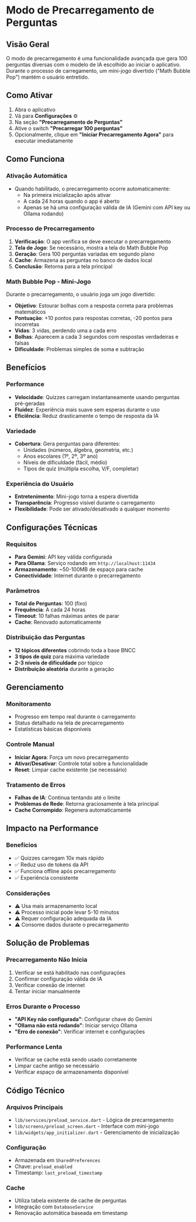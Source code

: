 # Modo de Precarregamento de Perguntas

## Visão Geral

O modo de precarregamento é uma funcionalidade avançada que gera 100 perguntas diversas com o modelo de IA escolhido ao iniciar o aplicativo. Durante o processo de carregamento, um mini-jogo divertido ("Math Bubble Pop") mantém o usuário entretido.

## Como Ativar

1. Abra o aplicativo
2. Vá para **Configurações** ⚙️
3. Na seção **"Precarregamento de Perguntas"**
4. Ative o switch **"Precarregar 100 perguntas"**
5. Opcionalmente, clique em **"Iniciar Precarregamento Agora"** para executar imediatamente

## Como Funciona

### Ativação Automática
- Quando habilitado, o precarregamento ocorre automaticamente:
  - Na primeira inicialização após ativar
  - A cada 24 horas quando o app é aberto
  - Apenas se há uma configuração válida de IA (Gemini com API key ou Ollama rodando)

### Processo de Precarregamento
1. **Verificação**: O app verifica se deve executar o precarregamento
2. **Tela de Jogo**: Se necessário, mostra a tela do Math Bubble Pop
3. **Geração**: Gera 100 perguntas variadas em segundo plano
4. **Cache**: Armazena as perguntas no banco de dados local
5. **Conclusão**: Retorna para a tela principal

### Math Bubble Pop - Mini-Jogo
Durante o precarregamento, o usuário joga um jogo divertido:

- **Objetivo**: Estourar bolhas com a resposta correta para problemas matemáticos
- **Pontuação**: +10 pontos para respostas corretas, -20 pontos para incorretas
- **Vidas**: 3 vidas, perdendo uma a cada erro
- **Bolhas**: Aparecem a cada 3 segundos com respostas verdadeiras e falsas
- **Dificuldade**: Problemas simples de soma e subtração

## Benefícios

### Performance
- **Velocidade**: Quizzes carregam instantaneamente usando perguntas pré-geradas
- **Fluidez**: Experiência mais suave sem esperas durante o uso
- **Eficiência**: Reduz drasticamente o tempo de resposta da IA

### Variedade
- **Cobertura**: Gera perguntas para diferentes:
  - Unidades (números, álgebra, geometria, etc.)
  - Anos escolares (1º, 2º, 3º ano)
  - Níveis de dificuldade (fácil, médio)
  - Tipos de quiz (múltipla escolha, V/F, completar)

### Experiência do Usuário
- **Entretenimento**: Mini-jogo torna a espera divertida
- **Transparência**: Progresso visível durante o carregamento
- **Flexibilidade**: Pode ser ativado/desativado a qualquer momento

## Configurações Técnicas

### Requisitos
- **Para Gemini**: API key válida configurada
- **Para Ollama**: Serviço rodando em `http://localhost:11434`
- **Armazenamento**: ~50-100MB de espaço para cache
- **Conectividade**: Internet durante o precarregamento

### Parâmetros
- **Total de Perguntas**: 100 (fixo)
- **Frequência**: A cada 24 horas
- **Timeout**: 10 falhas máximas antes de parar
- **Cache**: Renovado automaticamente

### Distribuição das Perguntas
- **12 tópicos diferentes** cobrindo toda a base BNCC
- **3 tipos de quiz** para máxima variedade
- **2-3 níveis de dificuldade** por tópico
- **Distribuição aleatória** durante a geração

## Gerenciamento

### Monitoramento
- Progresso em tempo real durante o carregamento
- Status detalhado na tela de precarregamento
- Estatísticas básicas disponíveis

### Controle Manual
- **Iniciar Agora**: Força um novo precarregamento
- **Ativar/Desativar**: Controle total sobre a funcionalidade
- **Reset**: Limpar cache existente (se necessário)

### Tratamento de Erros
- **Falhas de IA**: Continua tentando até o limite
- **Problemas de Rede**: Retorna graciosamente à tela principal
- **Cache Corrompido**: Regenera automaticamente

## Impacto na Performance

### Benefícios
- ✅ Quizzes carregam 10x mais rápido
- ✅ Reduz uso de tokens da API
- ✅ Funciona offline após precarregamento
- ✅ Experiência consistente

### Considerações
- ⚠️ Usa mais armazenamento local
- ⚠️ Processo inicial pode levar 5-10 minutos
- ⚠️ Requer configuração adequada da IA
- ⚠️ Consome dados durante o precarregamento

## Solução de Problemas

### Precarregamento Não Inicia
1. Verificar se está habilitado nas configurações
2. Confirmar configuração válida de IA
3. Verificar conexão de internet
4. Tentar iniciar manualmente

### Erros Durante o Processo
- **"API Key não configurada"**: Configurar chave do Gemini
- **"Ollama não está rodando"**: Iniciar serviço Ollama
- **"Erro de conexão"**: Verificar internet e configurações

### Performance Lenta
- Verificar se cache está sendo usado corretamente
- Limpar cache antigo se necessário
- Verificar espaço de armazenamento disponível

## Código Técnico

### Arquivos Principais
- `lib/services/preload_service.dart` - Lógica de precarregamento
- `lib/screens/preload_screen.dart` - Interface com mini-jogo
- `lib/widgets/app_initializer.dart` - Gerenciamento de inicialização

### Configuração
- Armazenada em `SharedPreferences`
- Chave: `preload_enabled`
- Timestamp: `last_preload_timestamp`

### Cache
- Utiliza tabela existente de cache de perguntas
- Integração com `DatabaseService`
- Renovação automática baseada em timestamp

